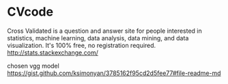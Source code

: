 # CVcode

Cross Validated is a question and answer site for people interested in statistics, machine learning, data analysis, data mining, and data visualization. It's 100% free, no registration required.
http://stats.stackexchange.com/

chosen vgg model
https://gist.github.com/ksimonyan/3785162f95cd2d5fee77#file-readme-md
